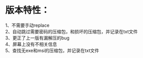 # 版本特性：
 1、不需要手动replace  
 2、自动跳过需要密码的压缩包，和损坏的压缩包，并记录在txt文件  
 3、更正了上一版有漏解压的bug  
 4、屏幕上没有不相关信息  
 5、查找无exe和msi的压缩包，并记录在txt文件  
